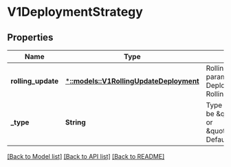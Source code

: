 # V1DeploymentStrategy

## Properties
Name | Type | Description | Notes
------------ | ------------- | ------------- | -------------
**rolling_update** | [***::models::V1RollingUpdateDeployment**](v1.RollingUpdateDeployment.md) | Rolling update config params. Present only if DeploymentStrategyType &#x3D; RollingUpdate. | [optional] [default to null]
**_type** | **String** | Type of deployment. Can be \&quot;Recreate\&quot; or \&quot;RollingUpdate\&quot;. Default is RollingUpdate. | [optional] [default to null]

[[Back to Model list]](../README.md#documentation-for-models) [[Back to API list]](../README.md#documentation-for-api-endpoints) [[Back to README]](../README.md)


